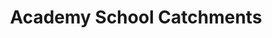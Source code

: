 ---
schema: default
title: Academy School Catchments
organization: Aberdeen City Council
notes: >-
    <div style='text-align:Left;'><div><div><p style='margin:0 0 14 0;'><span><span>Defined geographic boundaries to identify individual secondary school zones for Aberdeen City as approved from August 2017 where those living within the areas delineated by each individual boundary are described as 'in zone' pupils for that particular academy. Some pupils may live within the city boundary however are 'in zone' for an Aberdeenshire Academy these Aberdeenshire zones are also shown.</span></span></p><p><span /></p></div></div></div>
resources:
  - name: Academy School Catchments HTML
  - url: >-
      http://spatialdata-accabdn.opendata.arcgis.com/datasets/c8e7887f4519434b8564a608754002cb_0
  - format: HTML

  - name: Academy School Catchments ESRI REST
  - url: >-
      https://services5.arcgis.com/0sktPVp3t1LvXc9z/arcgis/rest/services/Academy_School_Catchments/FeatureServer/0
  - format: ESRI REST

  - name: Academy School Catchments GEOJSON
  - url: >-
      http://spatialdata-accabdn.opendata.arcgis.com/datasets/c8e7887f4519434b8564a608754002cb_0.geojson?outSR={"latestWkid":27700,"wkid":27700}
  - format: GEOJSON

  - name: Academy School Catchments CSV
  - url: >-
      http://spatialdata-accabdn.opendata.arcgis.com/datasets/c8e7887f4519434b8564a608754002cb_0.csv?outSR={"latestWkid":27700,"wkid":27700}
  - format: CSV

  - name: Academy School Catchments KML
  - url: >-
      http://spatialdata-accabdn.opendata.arcgis.com/datasets/c8e7887f4519434b8564a608754002cb_0.kml?outSR={"latestWkid":27700,"wkid":27700}
  - format: KML

  - name: Academy School Catchments ZIP
  - url: >-
      http://spatialdata-accabdn.opendata.arcgis.com/datasets/c8e7887f4519434b8564a608754002cb_0.zip?outSR={"latestWkid":27700,"wkid":27700}
  - format: ZIP
license: Open Government Licence 3.0 (United Kingdom)
category:

  - Academy Catchments
  - Academy Zones
  - Boundaries
  - Education
  - Secondary Catchments
  - Secondary Zones
maintainer: Aberdeen City Council
maintainer_email: someone@example.com
---